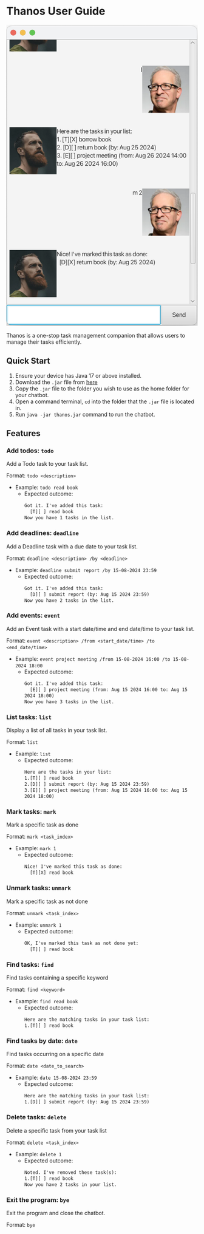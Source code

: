 # Thanos User Guide
![Product Screenshot](Ui.png)

Thanos is a one-stop task management companion that allows users to manage their tasks efficiently.

## Quick Start
1. Ensure your device has Java 17 or above installed.
2. Download the `.jar` file from [here](https://github.com/yxtan02/ip/releases/tag/A-Release)
3. Copy the `.jar` file to the folder you wish to use as the home folder for your chatbot.
4. Open a command terminal, `cd` into the folder that the `.jar` file is located in.
5. Run `java -jar thanos.jar` command to run the chatbot.

## Features
### Add todos: `todo`
Add a Todo task to your task list.

Format: `todo <description>`

- Example: `todo read book`
  - Expected outcome:
    ```
    Got it. I've added this task:
      [T][ ] read book
    Now you have 1 tasks in the list.
    ```

### Add deadlines: `deadline`
Add a Deadline task with a due date to your task list.

Format: `deadline <description> /by <deadline>`

- Example: `deadline submit report /by 15-08-2024 23:59`
    - Expected outcome:
      ```
      Got it. I've added this task:
        [D][ ] submit report (by: Aug 15 2024 23:59)
      Now you have 2 tasks in the list.
      ```

### Add events: `event`
Add an Event task with a start date/time and end date/time to your task list.

Format: `event <description> /from <start_date/time> /to <end_date/time>`

- Example: `event project meeting /from 15-08-2024 16:00 /to 15-08-2024 18:00`
    - Expected outcome:
      ```
      Got it. I've added this task:
        [E][ ] project meeting (from: Aug 15 2024 16:00 to: Aug 15 2024 18:00)
      Now you have 3 tasks in the list.
      ```

### List tasks: `list`
Display a list of all tasks in your task list.

Format: `list`

- Example: `list`
    - Expected outcome:
      ```
      Here are the tasks in your list:
      1.[T][ ] read book
      2.[D][ ] submit report (by: Aug 15 2024 23:59)
      3.[E][ ] project meeting (from: Aug 15 2024 16:00 to: Aug 15 2024 18:00)
      ```

### Mark tasks: `mark`
Mark a specific task as done

Format: `mark <task_index>`

- Example: `mark 1`
    - Expected outcome:
      ```
      Nice! I've marked this task as done:
        [T][X] read book
      ```

### Unmark tasks: `unmark`
Mark a specific task as not done

Format: `unmark <task_index>`

- Example: `unmark 1`
    - Expected outcome:
      ```
      OK, I've marked this task as not done yet:
        [T][ ] read book
      ```


### Find tasks: `find`
Find tasks containing a specific keyword

Format: `find <keyword>`

- Example: `find read book`
    - Expected outcome:
      ```
      Here are the matching tasks in your task list:
      1.[T][ ] read book
      ```

### Find tasks by date: `date`
Find tasks occurring on a specific date

Format: `date <date_to_search>`

- Example: `date 15-08-2024 23:59`
    - Expected outcome:
      ```
      Here are the matching tasks in your task list:
      1.[D][ ] submit report (by: Aug 15 2024 23:59)
      ```

### Delete tasks: `delete`
Delete a specific task from your task list

Format: `delete <task_index>`

- Example: `delete 1`
    - Expected outcome:
      ```
      Noted. I've removed these task(s):
      1.[T][ ] read book
      Now you have 2 tasks in your list.
      ```

### Exit the program: `bye`
Exit the program and close the chatbot.

Format: `bye`
